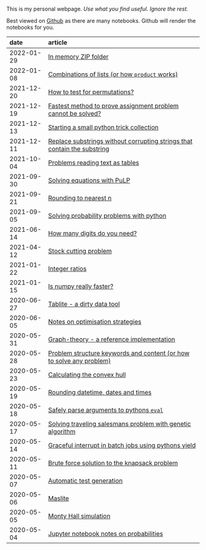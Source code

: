 
This is my personal webpage. _Use what you find useful. Ignore the rest._

Best viewed on [Github](https://github.com/root-11/root-11.github.io) as there are many notebooks.
Github will render the notebooks for you.


| date       | article                                                                                                                  |
|:-----------|:-------------------------------------------------------------------------------------------------------------------------|
| 2022-01-29 | [In memory ZIP folder](content/in_memory_zip.ipynb)                                                                      |
| 2022-01-08 | [Combinations of lists (or how `product` works)](content/combinations.ipynb)                                             |
| 2021-12-20 | [How to test for permutations?](content/testing_permutations.ipynb)                                                      |
| 2021-12-19 | [Fastest method to prove assignment problem cannot be solved?](content/assignment_problem_not_solvable.ipynb)            |
| 2021-12-13 | [Starting a small python trick collection](content/python_neat_trick_collection.ipynb)                                   |
| 2021-12-11 | [Replace substrings without corrupting strings that contain the substring](content/replace_text.ipynb)                   |
| 2021-10-04 | [Problems reading text as tables](content/problems_with_csv.ipynb)                                                       |
| 2021-09-30 | [Solving equations with PuLP](content/solving_equations_with_pulp.ipynb)                                                 |
| 2021-09-21 | [Rounding to nearest n](content/round_to_nearest_n.ipynb)                                                                |
| 2021-09-05 | [Solving probability problems with python](content/probabilities_with_python.ipynb)                                      |
| 2021-06-14 | [How many digits do you need?](content/how_many_digits_do_you_need.ipynb)                                                |
| 2021-04-12 | [Stock cutting problem](content/stock_cutting.ipynb)                                                                     |
| 2021-01-22 | [Integer ratios](content/integer_ratios.ipynb)                                                                           |
| 2021-01-15 | [Is numpy really faster?](content/is_numpy_always_faster.ipynb)                                                          |
| 2020-06-27 | [Tablite - a dirty data tool](content/tablite.ipynb)                                                                     |
| 2020-06-05 | [Notes on optimisation strategies](content/notes_on_optimization_strategies.ipynb)                                       |
| 2020-05-31 | [Graph-theory - a reference implementation](content/graph-theory.ipynb)                                                  |
| 2020-05-28 | [Problem structure keywords and content (or how to solve any problem)](content/problem_structure_keyword_contents.ipynb) |
| 2020-05-23 | [Calculating the convex hull](content/convex_hull.ipynb)                                                                 |
| 2020-05-19 | [Rounding datetime, dates and times](content/rounding_date_and_times.ipynb)                                              |
| 2020-05-18 | [Safely parse arguments to pythons <code>eval</code>](content/safe_eval.ipynb)                                           |
| 2020-05-17 | [Solving traveling salesmans problem with genetic algorithm](content/tsp_w_ga.ipynb)                                     |
| 2020-05-14 | [Graceful interrupt in batch jobs using pythons yield](content/graceful_interrupt_using_yield.ipynb)                     |
| 2020-05-11 | [Brute force solution to the knapsack problem](content/brute_force_knapsack.ipynb)                                       |
| 2020-05-07 | [Automatic test generation](content/automatic_test_generation.ipynb)                                                     |
| 2020-05-06 | [Maslite](content/maslite.ipynb)                                                                                         |
| 2020-05-05 | [Monty Hall simulation](content/monty_hall_simulation.ipynb)                                                             |
| 2020-05-04 | [Jupyter notebook notes on probabilities](content/notes_on_probabilities.ipynb)                                          |


